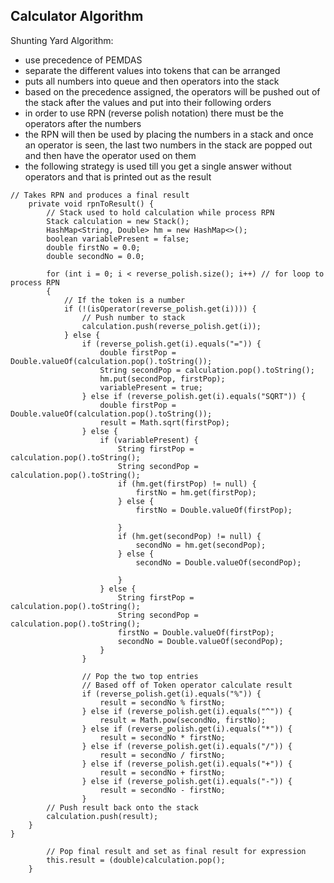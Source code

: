 ## Calculator Algorithm

Shunting Yard Algorithm:
* use precedence of PEMDAS
* separate the different values into tokens that can be arranged
* puts all numbers into queue and then operators into the stack
* based on the precedence assigned, the operators will be pushed out of the stack after the values and put into their following orders
* in order to use RPN (reverse polish notation) there must be the operators after the numbers
* the RPN will then be used by placing the numbers in a stack and once an operator is seen, the last two numbers in the stack are popped out and then have the operator used on them
* the following strategy is used till you get a single answer without operators and that is printed out as the result


```
// Takes RPN and produces a final result
    private void rpnToResult() {
        // Stack used to hold calculation while process RPN
        Stack calculation = new Stack();
        HashMap<String, Double> hm = new HashMap<>();
        boolean variablePresent = false;
        double firstNo = 0.0;
        double secondNo = 0.0;

        for (int i = 0; i < reverse_polish.size(); i++) // for loop to process RPN
        {
            // If the token is a number
            if (!(isOperator(reverse_polish.get(i)))) {
                // Push number to stack
                calculation.push(reverse_polish.get(i));
            } else {
                if (reverse_polish.get(i).equals("=")) {
                    double firstPop = Double.valueOf(calculation.pop().toString());
                    String secondPop = calculation.pop().toString();
                    hm.put(secondPop, firstPop);
                    variablePresent = true;
                } else if (reverse_polish.get(i).equals("SQRT")) {
                    double firstPop = Double.valueOf(calculation.pop().toString());
                    result = Math.sqrt(firstPop);
                } else {
                    if (variablePresent) {
                        String firstPop = calculation.pop().toString();
                        String secondPop = calculation.pop().toString();
                        if (hm.get(firstPop) != null) {
                            firstNo = hm.get(firstPop);
                        } else {
                            firstNo = Double.valueOf(firstPop);

                        }
                        if (hm.get(secondPop) != null) {
                            secondNo = hm.get(secondPop);
                        } else {
                            secondNo = Double.valueOf(secondPop);

                        }
                    } else {
                        String firstPop = calculation.pop().toString();
                        String secondPop = calculation.pop().toString();
                        firstNo = Double.valueOf(firstPop);
                        secondNo = Double.valueOf(secondPop);
                    }
                }

                // Pop the two top entries
                // Based off of Token operator calculate result
                if (reverse_polish.get(i).equals("%")) {
                    result = secondNo % firstNo;
                } else if (reverse_polish.get(i).equals("^")) {
                    result = Math.pow(secondNo, firstNo);
                } else if (reverse_polish.get(i).equals("*")) {
                    result = secondNo * firstNo;
                } else if (reverse_polish.get(i).equals("/")) {
                    result = secondNo / firstNo;
                } else if (reverse_polish.get(i).equals("+")) {
                    result = secondNo + firstNo;
                } else if (reverse_polish.get(i).equals("-")) {
                    result = secondNo - firstNo;
                }
        // Push result back onto the stack
        calculation.push(result);
    }
}

        // Pop final result and set as final result for expression
        this.result = (double)calculation.pop();
    }
```

